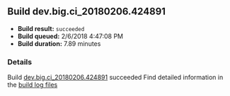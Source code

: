 ## Build dev.big.ci_20180206.424891
- **Build result:** `succeeded`
- **Build queued:** 2/6/2018 4:47:08 PM
- **Build duration:** 7.89 minutes
### Details
Build [dev.big.ci_20180206.424891](https://winappstudio.visualstudio.com/web/build.aspx?pcguid=a4ef43be-68ce-4195-a619-079b4d9834c2&builduri=vstfs%3a%2f%2f%2fBuild%2fBuild%2f24891) succeeded
Find detailed information in the [build log files](https://uwpctdiags.blob.core.windows.net/buildlogs/dev.big.ci_20180206.424891_logs.zip)
